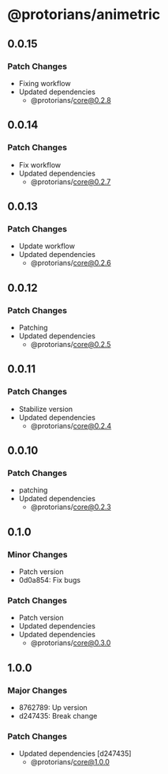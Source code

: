 # @protorians/animetric

## 0.0.15

### Patch Changes

- Fixing workflow
- Updated dependencies
  - @protorians/core@0.2.8

## 0.0.14

### Patch Changes

- Fix workflow
- Updated dependencies
  - @protorians/core@0.2.7

## 0.0.13

### Patch Changes

- Update workflow
- Updated dependencies
  - @protorians/core@0.2.6

## 0.0.12

### Patch Changes

- Patching
- Updated dependencies
  - @protorians/core@0.2.5

## 0.0.11

### Patch Changes

- Stabilize version
- Updated dependencies
  - @protorians/core@0.2.4

## 0.0.10

### Patch Changes

- patching
- Updated dependencies
  - @protorians/core@0.2.3

## 0.1.0

### Minor Changes

- Patch version
- 0d0a854: Fix bugs

### Patch Changes

- Patch version
- Updated dependencies
- Updated dependencies
  - @protorians/core@0.3.0

## 1.0.0

### Major Changes

- 8762789: Up version
- d247435: Break change

### Patch Changes

- Updated dependencies [d247435]
  - @protorians/core@1.0.0
